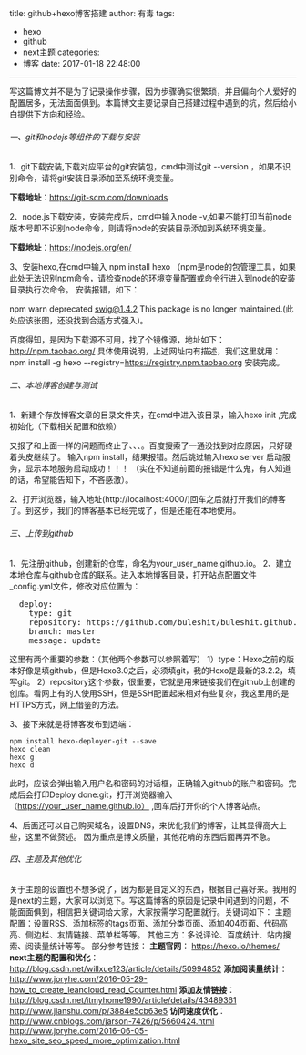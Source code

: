 title: github+hexo博客搭建
author: 有毒
tags:
  - hexo
  - github
  - next主题
categories:
  - 博客
date: 2017-01-18 22:48:00
---
写这篇博文并不是为了记录操作步骤，因为步骤确实很繁琐，并且偏向个人爱好的配置居多，无法面面俱到。本篇博文主要记录自己搭建过程中遇到的坑，然后给小白提供下方向和经验。

###### 一、git和nodejs等组件的下载与安装

1、git下载安装,下载对应平台的git安装包，cmd中测试git --version ，如果不识别命令，请将git安装目录添加至系统环境变量。

**下载地址**：https://git-scm.com/downloads

2、node.js下载安装，安装完成后，cmd中输入node -v,如果不能打印当前node版本号即不识别node命令，则请将node的安装目录添加到系统环境变量。

**下载地址**：https://nodejs.org/en/

3、安装hexo,在cmd中输入 npm install hexo （npm是node的包管理工具，如果此处无法识别npm命令，请检查node的环境变量配置或命令行进入到node的安装目录执行次命令。
安装报错，如下：
<!--more-->
npm warn deprecated swig@1.4.2 This package is no longer maintained.(此处应该张图，还没找到合适方式强入)。

百度得知，是因为下载源不可用，找了个镜像源，地址如下：
http://npm.taobao.org/
具体使用说明，上述网址内有描述，我们这里就用：
    npm install -g hexo --registry=https://registry.npm.taobao.org
安装完成。

###### 二、本地博客创建与测试

1、新建个存放博客文章的目录文件夹，在cmd中进入该目录，输入hexo init ,完成初始化（下载相关配置和依赖）

 又报了和上面一样的问题而终止了、、、。百度搜索了一通没找到对应原因，只好硬着头皮继续了。
输入npm install，结果报错。然后跳过输入hexo server 启动服务，显示本地服务启动成功！！！
（实在不知道前面的报错是什么鬼，有人知道的话，希望能告知下，不吝感激）。

2、打开浏览器，输入地址(http://localhost:4000/)回车之后就打开我们的博客了。到这步，我们的博客基本已经完成了，但是还能在本地使用。  

###### 三、上传到github

1、先注册github，创建新的仓库，命名为your_user_name.github.io。
2、建立本地仓库与github仓库的联系。进入本地博客目录，打开站点配置文件_config.yml文件，修改对应位置为：
<pre>
  deploy: 
    type: git
    repository: https://github.com/buleshit/buleshit.github.io.git
    branch: master
    message: update
</pre>

这里有两个重要的参数：（其他两个参数可以参照着写） 
1）type：Hexo之前的版本好像是填github，但是Hexo3.0之后，必须填git，我的Hexo是最新的3.2.2，填写git。 
2）repository这个参数，很重要，它就是用来链接我们在github上创建的创库。看网上有的人使用SSH，但是SSH配置起来相对有些复杂，我这里用的是HTTPS方式，网上借鉴的方法。

3、接下来就是将博客发布到远端：

    npm install hexo-deployer-git --save
    hexo clean
    hexo g
    hexo d

此时，应该会弹出输入用户名和密码的对话框，正确输入github的账户和密码。完成后会打印Deploy done:git，打开浏览器输入（https://your_user_name.github.io） ,回车后打开你的个人博客站点。

4、后面还可以自己购买域名，设置DNS，来优化我们的博客，让其显得高大上些，这里不做赘述。
因为重点是博文质量，其他花哨的东西后面再弄不急。

###### 四、主题及其他优化

关于主题的设置也不想多说了，因为都是自定义的东西，根据自己喜好来。我用的是next的主题，大家可以浏览下。写这篇博客的原因是记录中间遇到的问题，不能面面俱到，相信把关键词给大家，大家按需学习配置就行。关键词如下：
主题配置：设置RSS、添加标签的tags页面、添加分类页面、添加404页面、代码高亮、侧边栏、友情链接、菜单栏等等。
其他三方：多说评论、百度统计、站内搜索、阅读量统计等等。
部分参考链接：
**主题官网**：
https://hexo.io/themes/
**next主题的配置和优化**：
http://blog.csdn.net/willxue123/article/details/50994852
**添加阅读量统计**：
http://www.joryhe.com/2016-05-29-how_to_create_leancloud_read_Counter.html
**添加友情链接**：
http://blog.csdn.net/itmyhome1990/article/details/43489361
http://www.jianshu.com/p/3884e5cb63e5
**访问速度优化**：
http://www.cnblogs.com/jarson-7426/p/5660424.html
http://www.joryhe.com/2016-06-05-hexo_site_seo_speed_more_optimization.html
